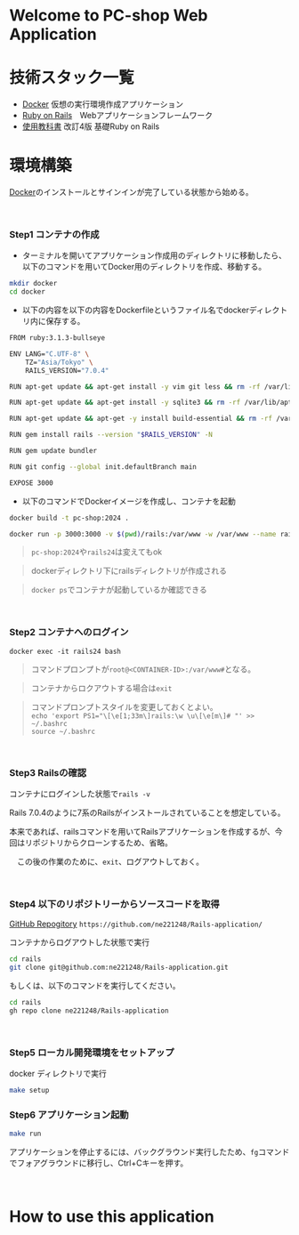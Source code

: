 # Welcome to PC-shop Web Application 

# 技術スタック一覧
- [Docker](https://www.docker.com/ja-jp/) 仮想の実行環境作成アプリケーション
- [Ruby on Rails](https://rubyonrails.org/)　Webアプリケーションフレームワーク
- [使用教科書](https://www.oiax.jp/rails5book) 改訂4版 基礎Ruby on Rails

# 環境構築
[Docker](https://docs.docker.com/desktop/install/mac-install/)のインストールとサインインが完了している状態から始める。

<br>

### Step1 コンテナの作成
- ターミナルを開いてアプリケーション作成用のディレクトリに移動したら、以下のコマンドを用いてDocker用のディレクトリを作成、移動する。
```sh
mkdir docker
cd docker
```

- 以下の内容を以下の内容をDockerfileというファイル名でdockerディレクトリ内に保存する。

```sh
FROM ruby:3.1.3-bullseye

ENV LANG="C.UTF-8" \
    TZ="Asia/Tokyo" \
    RAILS_VERSION="7.0.4"

RUN apt-get update && apt-get install -y vim git less && rm -rf /var/lib/apt/lists/*

RUN apt-get update && apt-get install -y sqlite3 && rm -rf /var/lib/apt/lists/*

RUN apt-get update && apt-get -y install build-essential && rm -rf /var/lib/apt/lists/*

RUN gem install rails --version "$RAILS_VERSION" -N

RUN gem update bundler

RUN git config --global init.defaultBranch main

EXPOSE 3000
```
- 以下のコマンドでDockerイメージを作成し、コンテナを起動
```sh
docker build -t pc-shop:2024 .
```

```sh
docker run -p 3000:3000 -v $(pwd)/rails:/var/www -w /var/www --name rails24 -d pc-shop:2024 tail -f /dev/null
```
> `pc-shop:2024`や`rails24`は変えてもok

>dockerディレクトリ下にrailsディレクトリが作成される

> `docker ps`でコンテナが起動しているか確認できる

<br>

### Step2 コンテナへのログイン
```ssh
docker exec -it rails24 bash
```
>コマンドプロンプトが`root@<CONTAINER-ID>:/var/www#`となる。
  
>コンテナからロクアウトする場合は`exit`

>コマンドプロンプトスタイルを変更しておくとよい。  
>`echo 'export PS1="\[\e[1;33m\]rails:\w \u\[\e[m\]# "' >> ~/.bashrc`    
>`source ~/.bashrc`

<br>

### Step3 Railsの確認
コンテナにログインした状態で`rails -v`　　

Rails 7.0.4のように7系のRailsがインストールされていることを想定している。

本来であれば、railsコマンドを用いてRailsアプリケーションを作成するが、今回はリポジトリからクローンするため、省略。

　この後の作業のために、`exit`、ログアウトしておく。

<br>

### Step4 以下のリポジトリーからソースコードを取得

[GitHub Repogitory](https://github.com/ne221248/Rails-application/) `https://github.com/ne221248/Rails-application/`

コンテナからログアウトした状態で実行
```sh
cd rails
git clone git@github.com:ne221248/Rails-application.git
```

もしくは、以下のコマンドを実行してください。

```sh
cd rails
gh repo clone ne221248/Rails-application
```
<br>

### Step5 ローカル開発環境をセットアップ
docker ディレクトリで実行

```sh
make setup
```

### Step6 アプリケーション起動

```sh
make run
```
アプリケーションを停止するには、バックグラウンド実行したため、`fg`コマンドでフォアグラウンドに移行し、Ctrl+Cキーを押す。

<br>

# How to use this application

